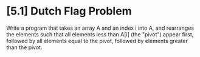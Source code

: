 #  [5.1] Dutch Flag Problem

Write a program that takes an array A and an index i into A, and rearranges the elements such that all elements less than A[i] (the "pivot") appear first, followed by all elements equal to the pivot, followed by elements greater than the pivot.
